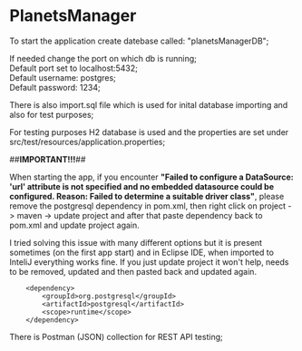 # PlanetsManager

To start the application create datebase called: "planetsManagerDB";

If needed change the port on which db is running;   
Default port set to localhost:5432;  
Default username: postgres;  
Default password: 1234;  

There is also import.sql file which is used for inital database importing and also for test purposes;  

For testing purposes H2 database is used and the properties are set under src/test/resources/application.properties;

##**IMPORTANT!!!**##

When starting the app, if you encounter **"Failed to configure a DataSource: 'url' attribute is not specified and no embedded datasource could be configured.
Reason: Failed to determine a suitable driver class"**, please remove the postgresql dependency in pom.xml,
then right click on project -> maven -> update project and after that paste dependency back to pom.xml and update project again.

I tried solving this issue with many different options but it is present sometimes (on the first app start) and in Eclipse IDE, when imported to InteliJ everything works fine.
If you just update project it won't help, needs to be removed, updated and then pasted back and updated again.

		<dependency>
			<groupId>org.postgresql</groupId>
			<artifactId>postgresql</artifactId>
			<scope>runtime</scope>
		</dependency>

There is Postman (JSON) collection for REST API testing;
